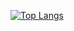 [![Top Langs](https://github-readme-stats.vercel.app/api/top-langs/?username=conanyu&layout=compact&hide=html,css,javascript,C++)](https://github.com/anuraghazra/github-readme-stats)
